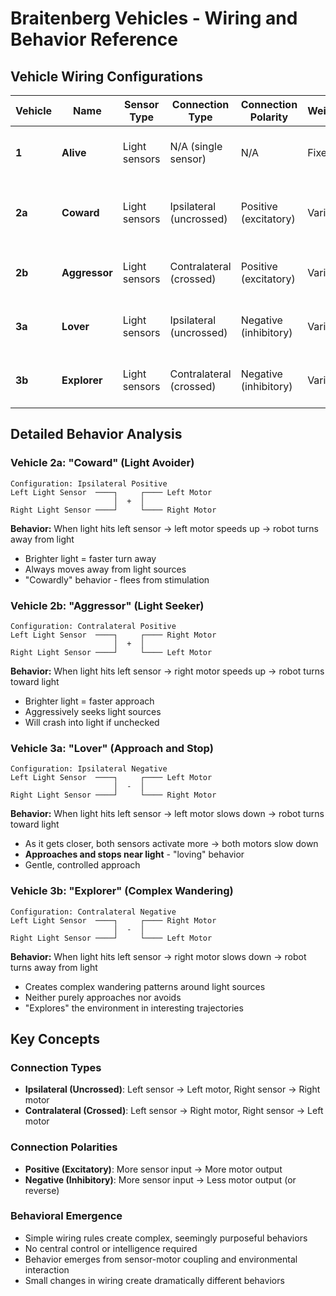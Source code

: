 # Braitenberg Vehicles - Wiring and Behavior Reference

## Vehicle Wiring Configurations

| Vehicle | Name | Sensor Type | Connection Type | Connection Polarity | Weight/Strength | Resulting Behavior |
|---------|------|-------------|-----------------|-------------------|-----------------|-------------------|
| **1** | **Alive** | Light sensors | N/A (single sensor) | N/A | Fixed | Moves forward at constant speed |
| **2a** | **Coward** | Light sensors | Ipsilateral (uncrossed) | Positive (excitatory) | Variable | **Avoids light** - moves away from light sources |
| **2b** | **Aggressor** | Light sensors | Contralateral (crossed) | Positive (excitatory) | Variable | **Seeks light** - moves toward light sources |
| **3a** | **Lover** | Light sensors | Ipsilateral (uncrossed) | Negative (inhibitory) | Variable | **Approaches and stops** - slows down near light |
| **3b** | **Explorer** | Light sensors | Contralateral (crossed) | Negative (inhibitory) | Variable | **Explores** - complex wandering behavior |


## Detailed Behavior Analysis

### Vehicle 2a: "Coward" (Light Avoider)
```
Configuration: Ipsilateral Positive
Left Light Sensor  ────┐     ┌──── Left Motor
                       │  +  │
Right Light Sensor ────┘     └──── Right Motor
```
**Behavior:** When light hits left sensor → left motor speeds up → robot turns away from light
- Brighter light = faster turn away
- Always moves away from light sources
- "Cowardly" behavior - flees from stimulation

### Vehicle 2b: "Aggressor" (Light Seeker)
```
Configuration: Contralateral Positive  
Left Light Sensor  ────┐     ┌──── Right Motor
                       │  +  │
Right Light Sensor ────┘     └──── Left Motor
```
**Behavior:** When light hits left sensor → right motor speeds up → robot turns toward light
- Brighter light = faster approach
- Aggressively seeks light sources
- Will crash into light if unchecked

### Vehicle 3a: "Lover" (Approach and Stop)
```
Configuration: Ipsilateral Negative
Left Light Sensor  ────┐     ┌──── Left Motor
                       │  -  │
Right Light Sensor ────┘     └──── Right Motor
```
**Behavior:** When light hits left sensor → left motor slows down → robot turns toward light
- As it gets closer, both sensors activate more → both motors slow down
- **Approaches and stops near light** - "loving" behavior
- Gentle, controlled approach

### Vehicle 3b: "Explorer" (Complex Wandering)
```
Configuration: Contralateral Negative
Left Light Sensor  ────┐     ┌──── Right Motor
                       │  -  │
Right Light Sensor ────┘     └──── Left Motor
```
**Behavior:** When light hits left sensor → right motor slows down → robot turns away from light
- Creates complex wandering patterns around light sources
- Neither purely approaches nor avoids
- "Explores" the environment in interesting trajectories



## Key Concepts

### Connection Types
- **Ipsilateral (Uncrossed)**: Left sensor → Left motor, Right sensor → Right motor
- **Contralateral (Crossed)**: Left sensor → Right motor, Right sensor → Left motor

### Connection Polarities
- **Positive (Excitatory)**: More sensor input → More motor output
- **Negative (Inhibitory)**: More sensor input → Less motor output (or reverse)

### Behavioral Emergence
- Simple wiring rules create complex, seemingly purposeful behaviors
- No central control or intelligence required
- Behavior emerges from sensor-motor coupling and environmental interaction
- Small changes in wiring create dramatically different behaviors
